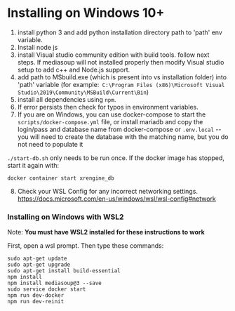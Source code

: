 # Installing on Windows 10+
1. install python 3 and add python installation directory path to 'path' env variable.
2. Install node js
3. install Visual studio community edition with build tools. follow next steps.
   If mediasoup will not installed properly then modify Visual studio setup to
   add c++ and Node.js support.
4. add path to MSbuild.exe (which is present into vs installation folder)
   into 'path' variable (for example:` C:\Program Files (x86)\Microsoft Visual Studio\2019\Community\MSBuild\Current\Bin`)
5. install all dependencies using `npm`.
6. If error persists then check for typos in environment variables.
7. If you are on Windows, you can use docker-compose to start the `scripts/docker-compose.yml`
   file, or install mariadb and copy the login/pass and database name from
   docker-compose or `.env.local` -- you will need to create the database with
   the matching name, but you do not need to populate it

`./start-db.sh` only needs to be run once. If the docker image has stopped,
start it again with:

```
docker container start xrengine_db
```

8. Check your WSL Config for any incorrect networking settings.
   https://docs.microsoft.com/en-us/windows/wsl/wsl-config#network

### Installing on Windows with WSL2
Note: **You must have WSL2 installed for these instructions to work**

First, open a wsl prompt. Then type these commands:
```
sudo apt-get update
sudo apt-get upgrade
sudo apt-get install build-essential
npm install
npm install mediasoup@3 --save
sudo service docker start
npm run dev-docker
npm run dev-reinit
```
